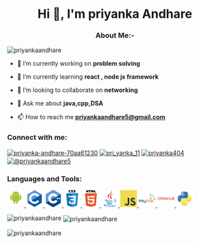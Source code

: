 <h1 align="center">Hi 👋, I'm priyanka Andhare</h1>
<h3 align="center">About Me:-</h3>

<p align="left"> <img src="https://komarev.com/ghpvc/?username=priyankaandhare&label=Profile%20views&color=0e75b6&style=flat" alt="priyankaandhare" /> </p>

- 🔭 I’m currently working on **problem solving**

- 🌱 I’m currently learning **react , node js framework**

- 👯 I’m looking to collaborate on **networking**

- 💬 Ask me about **java,cpp,DSA**

- 📫 How to reach me **priyankaandhare5@gmail.com**

<h3 align="left">Connect with me:</h3>
<p align="left">
<a href="https://linkedin.com/in/priyanka-andhare-70aa61230" target="blank"><img align="center" src="https://raw.githubusercontent.com/rahuldkjain/github-profile-readme-generator/master/src/images/icons/Social/linked-in-alt.svg" alt="priyanka-andhare-70aa61230" height="30" width="40" /></a>
<a href="https://instagram.com/pri_yanka_11" target="blank"><img align="center" src="https://raw.githubusercontent.com/rahuldkjain/github-profile-readme-generator/master/src/images/icons/Social/instagram.svg" alt="pri_yanka_11" height="30" width="40" /></a>
<a href="https://www.codechef.com/users/priyanka404" target="blank"><img align="center" src="https://cdn.jsdelivr.net/npm/simple-icons@3.1.0/icons/codechef.svg" alt="priyanka404" height="30" width="40" /></a>
<a href="https://www.hackerrank.com/@priyankaandhare5" target="blank"><img align="center" src="https://raw.githubusercontent.com/rahuldkjain/github-profile-readme-generator/master/src/images/icons/Social/hackerrank.svg" alt="@priyankaandhare5" height="30" width="40" /></a>
</p>

<h3 align="left">Languages and Tools:</h3>
<p align="left"> <a href="https://developer.android.com" target="_blank" rel="noreferrer"> <img src="https://raw.githubusercontent.com/devicons/devicon/master/icons/android/android-original-wordmark.svg" alt="android" width="40" height="40"/> </a> <a href="https://www.cprogramming.com/" target="_blank" rel="noreferrer"> <img src="https://raw.githubusercontent.com/devicons/devicon/master/icons/c/c-original.svg" alt="c" width="40" height="40"/> </a> <a href="https://www.w3schools.com/cpp/" target="_blank" rel="noreferrer"> <img src="https://raw.githubusercontent.com/devicons/devicon/master/icons/cplusplus/cplusplus-original.svg" alt="cplusplus" width="40" height="40"/> </a> <a href="https://www.w3schools.com/css/" target="_blank" rel="noreferrer"> <img src="https://raw.githubusercontent.com/devicons/devicon/master/icons/css3/css3-original-wordmark.svg" alt="css3" width="40" height="40"/> </a> <a href="https://www.w3.org/html/" target="_blank" rel="noreferrer"> <img src="https://raw.githubusercontent.com/devicons/devicon/master/icons/html5/html5-original-wordmark.svg" alt="html5" width="40" height="40"/> </a> <a href="https://www.java.com" target="_blank" rel="noreferrer"> <img src="https://raw.githubusercontent.com/devicons/devicon/master/icons/java/java-original.svg" alt="java" width="40" height="40"/> </a> <a href="https://developer.mozilla.org/en-US/docs/Web/JavaScript" target="_blank" rel="noreferrer"> <img src="https://raw.githubusercontent.com/devicons/devicon/master/icons/javascript/javascript-original.svg" alt="javascript" width="40" height="40"/> </a> <a href="https://www.mysql.com/" target="_blank" rel="noreferrer"> <img src="https://raw.githubusercontent.com/devicons/devicon/master/icons/mysql/mysql-original-wordmark.svg" alt="mysql" width="40" height="40"/> </a> <a href="https://www.oracle.com/" target="_blank" rel="noreferrer"> <img src="https://raw.githubusercontent.com/devicons/devicon/master/icons/oracle/oracle-original.svg" alt="oracle" width="40" height="40"/> </a> <a href="https://www.python.org" target="_blank" rel="noreferrer"> <img src="https://raw.githubusercontent.com/devicons/devicon/master/icons/python/python-original.svg" alt="python" width="40" height="40"/> </a> </p>

<p><img align="left" src="https://github-readme-stats.vercel.app/api/top-langs?username=priyankaandhare&show_icons=true&locale=en&layout=compact" alt="priyankaandhare" /></p>

<p>&nbsp;<img align="center" src="https://github-readme-stats.vercel.app/api?username=priyankaandhare&show_icons=true&locale=en" alt="priyankaandhare" /></p>

<p><img align="center" src="https://github-readme-streak-stats.herokuapp.com/?user=priyankaandhare&" alt="priyankaandhare" /></p>
